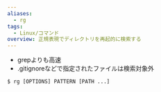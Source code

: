```yaml
---
aliases:
  - rg
tags:
  - Linux/コマンド
overview: 正規表現でディレクトリを再起的に検索する
---
```

- grepよりも高速
- .gitignoreなどで指定されたファイルは検索対象外
```shell
$ rg [OPTIONS] PATTERN [PATH ...]
```
